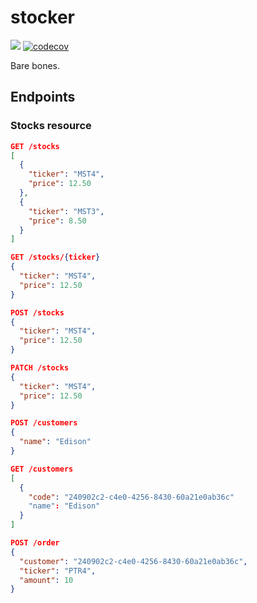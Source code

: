 # stocker

![](https://github.com/eaneto/stocker/workflows/Stocker%20CI/badge.svg)
[![codecov](https://codecov.io/gh/eaneto/stocker/branch/main/graph/badge.svg)](https://codecov.io/gh/eaneto/stocker)

Bare bones.

## Endpoints

### Stocks resource

```json
GET /stocks
[
  {
    "ticker": "MST4",
    "price": 12.50
  },
  {
    "ticker": "MST3",
    "price": 8.50
  }
]
```

```json
GET /stocks/{ticker}
{
  "ticker": "MST4",
  "price": 12.50
}
```

```json
POST /stocks
{
  "ticker": "MST4",
  "price": 12.50
}
```

```json
PATCH /stocks
{
  "ticker": "MST4",
  "price": 12.50
}
```

```json
POST /customers
{
  "name": "Edison"
}
```

```json
GET /customers
[
  {
    "code": "240902c2-c4e0-4256-8430-60a21e0ab36c"
    "name": "Edison"
  }
]
```

```json
POST /order
{
  "customer": "240902c2-c4e0-4256-8430-60a21e0ab36c",
  "ticker": "PTR4",
  "amount": 10
}
```
